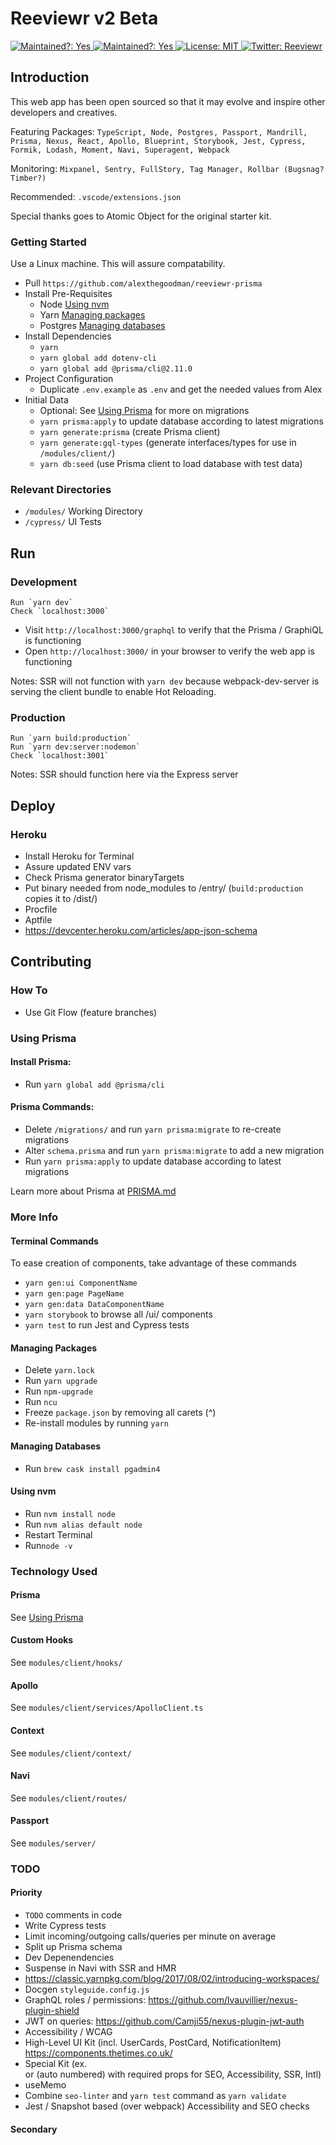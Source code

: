 # Reeviewr v2 Beta

<p>
<a href="https://app.circleci.com/pipelines/github/alexthegoodman/reeviewr-prisma">
<img alt="Maintained?: Yes" src="https://circleci.com/gh/alexthegoodman/reeviewr-prisma.svg?style=svg" target="_blank" />
</a>
<a href="https://github.com/alexthegoodman/reeviewr-prisma/graphs/commit-activity">
<img alt="Maintained?: Yes" src="https://img.shields.io/badge/Maintained%3F-Yes-success.svg" target="_blank" />
</a>
<a href="https://github.com/alexthegoodman/reeviewr-prisma/blob/master/LICENSE">
<img alt="License: MIT" src="https://img.shields.io/badge/License-MIT-yellow.svg" target="_blank" />
</a>
<a href="https://twitter.com/reeviewr">
<img alt="Twitter: Reeviewr" src="https://img.shields.io/twitter/follow/Reeviewr.svg?style=social" target="_blank" />
</a>
</p>

## Introduction

This web app has been open sourced so that it may evolve and inspire other developers and creatives.

Featuring Packages: `TypeScript, Node, Postgres, Passport, Mandrill, Prisma, Nexus, React, Apollo, Blueprint, Storybook, Jest, Cypress, Formik, Lodash, Moment, Navi, Superagent, Webpack`

Monitoring: `Mixpanel, Sentry, FullStory, Tag Manager, Rollbar (Bugsnag? Timber?)`

Recommended: `.vscode/extensions.json`

Special thanks goes to Atomic Object for the original starter kit.

### Getting Started

Use a Linux machine. This will assure compatability.

- Pull `https://github.com/alexthegoodman/reeviewr-prisma`
- Install Pre-Requisites
  - Node <a href="#using-nvm">Using nvm</a>
  - Yarn <a href="#managing-packages">Managing packages</a>
  - Postgres <a href="#managing-databases">Managing databases</a>
- Install Dependencies
  - `yarn`
  - `yarn global add dotenv-cli`
  - `yarn global add @prisma/cli@2.11.0`
- Project Configuration
  - Duplicate `.env.example` as `.env` and get the needed values from Alex
- Initial Data
  - Optional: See <a href="#using-prisma">Using Prisma</a> for more on migrations
  - `yarn prisma:apply` to update database according to latest migrations
  - `yarn generate:prisma` (create Prisma client)
  - `yarn generate:gql-types` (generate interfaces/types for use in `/modules/client/`)
  - `yarn db:seed` (use Prisma client to load database with test data)

### Relevant Directories

- `/modules/` Working Directory
- `/cypress/` UI Tests

## Run

### Development

```
Run `yarn dev`
Check `localhost:3000`
```

- Visit `http://localhost:3000/graphql` to verify that the Prisma / GraphiQL is functioning
- Open `http://localhost:3000/` in your browser to verify the web app is functioning

Notes: SSR will not function with `yarn dev` because webpack-dev-server is serving the client bundle to enable Hot Reloading.

### Production

```
Run `yarn build:production`
Run `yarn dev:server:nodemon`
Check `localhost:3001`
```

Notes: SSR should function here via the Express server

## Deploy

### Heroku

- Install Heroku for Terminal
- Assure updated ENV vars
- Check Prisma generator binaryTargets
- Put binary needed from node_modules to /entry/ (`build:production` copies it to /dist/)
- Procfile
- Aptfile
- https://devcenter.heroku.com/articles/app-json-schema

## Contributing

### How To

- Use Git Flow (feature branches)

### Using Prisma

#### Install Prisma:

- Run `yarn global add @prisma/cli`

#### Prisma Commands:

- Delete `/migrations/` and run `yarn prisma:migrate` to re-create migrations
- Alter `schema.prisma` and run `yarn prisma:migrate` to add a new migration
- Run `yarn prisma:apply` to update database according to latest migrations

Learn more about Prisma at <a href="/PRISMA.md">PRISMA.md</a>

### More Info

#### Terminal Commands

To ease creation of components, take advantage of these commands

- `yarn gen:ui ComponentName`
- `yarn gen:page PageName`
- `yarn gen:data DataComponentName`
- `yarn storybook` to browse all /ui/ components
- `yarn test` to run Jest and Cypress tests

#### Managing Packages

- Delete `yarn.lock`
- Run `yarn upgrade`
- Run `npm-upgrade`
- Run `ncu`
- Freeze `package.json` by removing all carets (^)
- Re-install modules by running `yarn`

#### Managing Databases

- Run `brew cask install pgadmin4`

#### Using nvm

- Run `nvm install node`
- Run `nvm alias default node`
- Restart Terminal
- Run`node -v`

### Technology Used

#### Prisma

See <a href="#using-prisma">Using Prisma</a>

#### Custom Hooks

See `modules/client/hooks/`

#### Apollo

See `modules/client/services/ApolloClient.ts`

#### Context

See `modules/client/context/`

#### Navi

See `modules/client/routes/`

#### Passport

See `modules/server/`

### TODO

#### Priority

- `TODO` comments in code
- Write Cypress tests
- Limit incoming/outgoing calls/queries per minute on average
- Split up Prisma schema
- Dev Depenendencies
- Suspense in Navi with SSR and HMR
- https://classic.yarnpkg.com/blog/2017/08/02/introducing-workspaces/
- Docgen `styleguide.config.js`
- GraphQL roles / permissions: https://github.com/lvauvillier/nexus-plugin-shield
- JWT on queries: https://github.com/Camji55/nexus-plugin-jwt-auth
- Accessibility / WCAG
- High-Level UI Kit (incl. UserCards, PostCard, NotificationItem) https://components.thetimes.co.uk/
- Special Kit (ex. <Article /> or <Heading /> (auto numbered) with required props for SEO, Accessibility, SSR, Intl)
- useMemo
- Combine `seo-linter` and `yarn test` command as `yarn validate`
- Jest / Snapshot based (over webpack) Accessibility and SEO checks

#### Secondary

